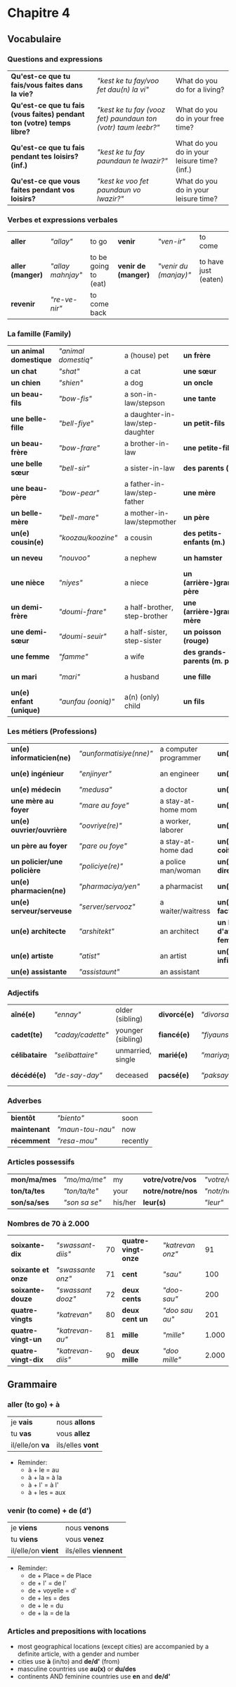 # Chapitre 4

## Vocabulaire

### Questions and expressions

|                                                              |                                                              |                                             |
| ------------------------------------------------------------ | ------------------------------------------------------------ | ------------------------------------------- |
| **Qu'est-ce que tu fais/vous faites dans la vie?**           | *"kest ke tu fay/voo fet dau(n) la vi"*                      | What do you do for a living?                |
| **Qu'est-ce que tu fais (vous faites) pendant ton (votre) temps libre?** | *"kest ke tu fay (vooz fet) paundaun ton (votr) taum leebr?"* | What do you do in your free time?           |
| **Qu'est-ce que tu fais pendant tes loisirs? (inf.)**        | *"kest ke tu fay paundaun te lwazir?"*                       | What do you do in your leisure time? (inf.) |
| **Qu'est-ce que vous faites pendant vos loisirs?**           | *"kest ke voo fet paundaun vo lwazir?"*                      | What do you do in your leisure time?        |

### Verbes et expressions verbales

|                    |                   |                      |                       |                       |                      |
| ------------------ | ----------------- | -------------------- | --------------------- | --------------------- | -------------------- |
| **aller**          | *"allay"*         | to go                | **venir**             | *"ven-ir"*            | to come              |
| **aller (manger)** | *"allay mahnjay"* | to be going to (eat) | **venir de (manger)** | *"venir du (manjay)"* | to have just (eaten) |
| **revenir**        | *"re-ve-nir"*     | to come back         |                       |                       |                      |

### La famille (Family)

|                           |                     |                                 |                                 |                         |                        |
| ------------------------- | ------------------- | ------------------------------- | ------------------------------- | ----------------------- | ---------------------- |
| **un animal domestique**  | *"animal domestiq"* | a (house) pet                   | **un frère**                    | *"frare"*               | a brother              |
| **un chat**               | *"shat"*            | a cat                           | **une sœur**                    | *"soeur"*               | a sister               |
| **un chien**              | *"shien"*           | a dog                           | **un oncle**                    | *"onkleu"*              | an uncle               |
| **un beau-fils**          | *"bow-fis"*         | a son-in-law/stepson            | **une tante**                   | *"taunt"*               | an aunt                |
| **une belle-fille**       | *"bell-fiye"*       | a daughter-in-law/step-daughter | **un petit-fils**               | *"petit-fis"*           | a grandson             |
| **un beau-frère**         | *"bow-frare"*       | a brother-in-law                | **une petite-fille**            | *"petit-fiye"*          | a granddaughter        |
| **une belle sœur**        | *"bell-sir"*        | a sister-in-law                 | **des parents (m.)**            | *"day parau"*           | parents; relatives     |
| **une beau-père**         | *"bow-pear"*        | a father-in-law/step-father     | **une mère**                    | *"mare"*                | a mother               |
| **un belle-mère**         | *"bell-mare"*       | a mother-in-law/stepmother      | **un père**                     | *"pear"*                | a father               |
| **un(e) cousin(e)**       | *"koozau/koozine"*  | a cousin                        | **des petits-enfants (m.)**     | *"petit-aunfau"*        | grandchildren          |
| **un neveu**              | *"nouvoo"*          | a nephew                        | **un hamster**                  | *"am-ster"*             | a hamster              |
| **une nièce**             | *"niyes"*           | a niece                         | **un (arrière-)grand-père**     | *"(arriyer) gran-per"*  | a (great-) grandfather |
| **un demi-frère**         | *"doumi-frare"*     | a half-brother, step-brother    | **une (arrière-)grand-mère**    | *"(arriyer) gran-mere"* | a (great) grandmother  |
| **une demi-sœur**         | *"doumi-seuir"*     | a half-sister, step-sister      | **un poisson (rouge)**          | *"pwassau (rooj)"*      | a fish (goldfish)      |
| **une femme**             | *"famme"*           | a wife                          | **des grands-parents (m. pl.)** | *"de grau-parau"*       | grandparents           |
| **un mari**               | *"mari"*            | a husband                       | **une fille**                   | *"oon fiye"*            | a daughter, girl       |
| **un(e) enfant (unique)** | *"aunfau (ooniq)"*  | a(n) (only) child               | **un fils**                     | *"aun fis"*             | a son                  |

### Les métiers (Professions)

|                               |                         |                       |                                   |                                   |                       |
| ----------------------------- | ----------------------- | --------------------- | --------------------------------- | --------------------------------- | --------------------- |
| **un(e) informaticien(ne)**   | *"aunformatisiye(nne)"* | a computer programmer | **un(e) avocat(e)**               | *"avoca(t)"*                      | a lawyer              |
| **un(e) ingénieur**           | *"enjinyer"*            | an engineer           | **un(e) comptable**               | *"contable"*                      | an accountant         |
| **un(e) médecin**             | *"medusa"*              | a doctor              | **un(e) dentiste**                | *"dawntist"*                      | a dentist             |
| **une mère au foyer**         | *"mare au foye"*        | a stay-at-home mom    | **un(e) journaliste**             | *"journalist"*                    | a journalist          |
| **un(e) ouvrier/ouvrière**    | *"oovriye(re)"*         | a worker, laborer     | **un(e) musicien(ne)**            | *"myoozisien"*                    | a musician            |
| **un père au foyer**          | *"pare ou foye"*        | a stay-at-home dad    | **un(e) coiffeur/coiffeuse**      | *"cwaffur/cwafooz"*               | a hairdresser         |
| **un policier/une policière** | *"policiye(re)"*        | a police man/woman    | **un(e) directeur/directrice**    | *"director/directrice"*           | a manager             |
| **un(e) pharmacien(ne)**      | *"pharmaciya/yen"*      | a pharmacist          | **un(e) écrivain**                | *"ekriva"*                        | a writer              |
| **un(e) serveur/serveuse**    | *"server/servooz"*      | a waiter/waitress     | **un(e) facteur/factrice**        | *"factor/factrice"*               | a postal worker       |
| **un(e) architecte**          | *"arshitekt"*           | an architect          | **un homme d'affaires/une femme** | *"aunom daffer/oon famme daffer"* | a businessman / woman |
| **un(e) artiste**             | *"atist"*               | an artist             | **un(e) infirmier/infirmière**    | *" aunfermye/aunfermiyer"*        | a nurse               |
| **un(e) assistante**          | *"assistaunt"*          | an assistant          |                                   |                                   |                       |

### Adjectifs

|                 |                   |                   |                |               |                  |
| --------------- | ----------------- | ----------------- | -------------- | ------------- | ---------------- |
| **aîné(e)**     | *"ennay"*         | older (sibling)   | **divorcé(e)** | *"divorsay"*  | divorced         |
| **cadet(te)**   | *"caday/cadette"* | younger (sibling) | **fiancé(e)**  | *"fiyaunsay"* | engaged          |
| **célibataire** | *"selibattaire"*  | unmarried, single | **marié(e)**   | *"mariyay"*   | married          |
| **décédé(e)**   | *"de-say-day"*    | deceased          | **pacsé(e)**   | *"paksay"*    | in a civil union |

### Adverbes

|                |                  |          |
| -------------- | ---------------- | -------- |
| **bientôt**    | *"biento"*       | soon     |
| **maintenant** | *"maun-tou-nau"* | now      |
| **récemment**  | *"resa-mou"*     | recently |

### Articles possessifs

|                |               |         |                     |               |       |
| -------------- | ------------- | ------- | ------------------- | ------------- | ----- |
| **mon/ma/mes** | *"mo/ma/me"*  | my      | **votre/votre/vos** | *"votre/vou"* | your  |
| **ton/ta/tes** | *"ton/ta/te"* | your    | **notre/notre/nos** | *"notr/nou"*  | our   |
| **son/sa/ses** | *"son sa se"* | his/her | **leur(s)**         | *"leur"*      | their |

### Nombres de 70 à 2.000

|                      |                   |      |                       |                  |       |
| -------------------- | ----------------- | ---- | --------------------- | ---------------- | ----- |
| **soixante-dix**     | *"swassant-diis"* | 70   | **quatre-vingt-onze** | *"katrevan onz"* | 91    |
| **soixante et onze** | *"swassante onz"* | 71   | **cent**              | *"sau"*          | 100   |
| **soixante-douze**   | *"swassant dooz"* | 72   | **deux cents**        | *"doo-sau"*      | 200   |
| **quatre-vingts**    | *"katrevan"*      | 80   | **deux cent un**      | *"doo sau au"*   | 201   |
| **quatre-vingt-un**  | *"katrevan-au"*   | 81   | **mille**             | *"mille"*        | 1.000 |
| **quatre-vingt-dix** | *"katrevan-diis"* | 90   | **deux mille**        | *"doo mille"*    | 2.000 |

## Grammaire

### aller (to go) + à

|                   |                    |
| ----------------- | ------------------ |
| je **vais**       | nous **allons**    |
| tu **vas**        | vous **allez**     |
| il/elle/on **va** | ils/elles **vont** |

* Reminder:
  * à + le = au
  * à + la = à la
  * à + l' = à l'
  * à + les = aux

### venir (to come) + de (d')

|                      |                        |
| -------------------- | ---------------------- |
| je **viens**         | nous **venons**        |
| tu **viens**         | vous **venez**         |
| il/elle/on **vient** | ils/elles **viennent** |

* Reminder:
  * de + Place = de Place
  * de + l' = de l'
  * de + voyelle = d'
  * de + les = des
  * de + le = du
  * de + la = de la

### Articles and prepositions with locations

* most geographical locations (except cities) are accompanied by a definite article, with a gender and number
* cities use **à** (in/to) and **de/d'** (from)
* masculine countries use **au(x)** or **du/des**
* continents AND feminine countries use **en** and **de/d'**